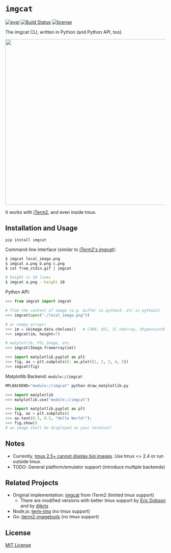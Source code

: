 `imgcat`
========

[![pypi](https://img.shields.io/pypi/v/imgcat.svg?maxAge=86400)](https://pypi.python.org/pypi/imgcat)
[![Build Status](https://travis-ci.org/wookayin/python-imgcat.svg?branch=master)](https://travis-ci.org/wookayin/python-imgcat)
[![license](https://img.shields.io/github/license/wookayin/python-imgcat.svg?maxAge=86400)](LICENSE)

The imgcat CLI, written in Python (and Python API, too).

<img src="https://raw.githubusercontent.com/wookayin/python-imgcat/master/screenshot.png" width="640" height="520" />

It works with [iTerm2](https://www.iterm2.com/documentation-images.html), and even inside tmux.


Installation and Usage
----------------------

```
pip install imgcat
```

Command-line interface (similar to [iTerm2's imgcat][iTerm2_imgcat]):

```bash
$ imgcat local_image.png
$ imgcat a.png b.png c.png
$ cat from_stdin.gif | imgcat

# height is 10 lines
$ imgcat a.png --height 10
```

Python API:

```python
>>> from imgcat import imgcat

# from the content of image (e.g. buffer in python3, str in python2)
>>> imgcat(open("./local_image.png"))

# or numpy arrays!
>>> im = skimage.data.chelsea()   # [300, 451, 3] ndarray, dtype=uint8
>>> imgcat(im, height=7)

# matplotlib, PIL.Image, etc.
>>> imgcat(Image.fromarray(im))

>>> import matplotlib.pyplot as plt
>>> fig, ax = plt.subplots(); ax.plot([1, 2, 3, 4, 5])
>>> imgcat(fig)
```

Matplotlib Backend: `module://imgcat`

```python
MPLBACKEND="module://imgcat" python draw_matplotlib.py
```

```python
>>> import matplotlib
>>> matplotlib.use("module://imgcat")

>>> import matplotlib.pyplot as plt
>>> fig, ax = plt.subplots()
>>> ax.text(0.5, 0.5, "Hello World!");
>>> fig.show()
# an image shall be displayed on your terminal!
```

Notes
-----

* Currently, [tmux 2.5+ cannot display big images][tmux_gh1502]. Use tmux <= 2.4 or run outside tmux.
* TODO: General platform/emulator support (introduce multiple backends)


Related Projects
----------------

* Original implementation: [imgcat][iTerm2_imgcat] from iTerm2  (limited tmux support)
  * There are modified versions with better tmux support by [Eric Dobson](https://gitlab.com/gnachman/iterm2/issues/3898#note_14097715) and by [@krtx](https://gist.github.com/krtx/533d33d6cc49ecbbb8fab0ae871059ec)
* Node.js: [term-img](https://github.com/sindresorhus/term-img) (no tmux support)
* Go: [iterm2-imagetools](https://github.com/olivere/iterm2-imagetools) (no tmux support)


[iTerm2_imgcat]: https://github.com/gnachman/iTerm2/blob/master/tests/imgcat
[tmux_gh1502]: https://github.com/tmux/tmux/issues/1502


License
-------

[MIT License](LICENSE)
